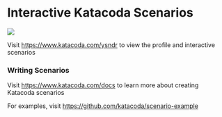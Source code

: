 # Interactive Katacoda Scenarios

[![](http://shields.katacoda.com/katacoda/ysndr/count.svg)](https://www.katacoda.com/ysndr "Get your profile on Katacoda.com")

Visit https://www.katacoda.com/ysndr to view the profile and interactive scenarios

### Writing Scenarios
Visit https://www.katacoda.com/docs to learn more about creating Katacoda scenarios

For examples, visit https://github.com/katacoda/scenario-example
